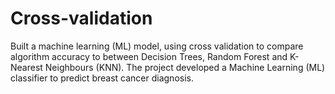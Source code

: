 # Cross-validation

Built a machine learning (ML) model, using cross validation to compare algorithm accuracy to between Decision Trees, Random Forest and K-Nearest Neighbours (KNN). The project developed a Machine Learning (ML) classifier to predict breast cancer diagnosis. 
